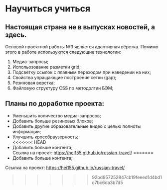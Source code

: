 # Научиться учиться
##  Настоящая страна не в выпусках новостей, а здесь.  
Основой проектной работы №3 является адаптивная вёрстка. Помимо этого в работе используются следующие технологии:  
1. Медиа-запросы;  
2. Испольозование разметки grid;  
3. Подсветку ссылок с плавным переходом при наведении на них;  
4. Cвойства упращающие построение сетки (gap);  
5. Резиновая верстка;  
6. Файловую структуру CSS по методолгии БЭМ;   
## Планы по доработке проекта:
* Уменьшить количество медиа-запросов;   
* Добавить больше резиновых блоков;  
* Добавить другие образовательные видео с целью полноты информации;  
* Улучшить кроссбраузерность;  
<<<<<<< HEAD
* Добавить больше контента;  
Ссылка на проект: https://hei155.github.io/russian-travel/
=======
* Добавить больше контента;    

Ссылка на проект: https://hei155.github.io/russian-travel/
>>>>>>> 92bd957252847cb19feeed1d4bd1c7bc6da3b7d5
